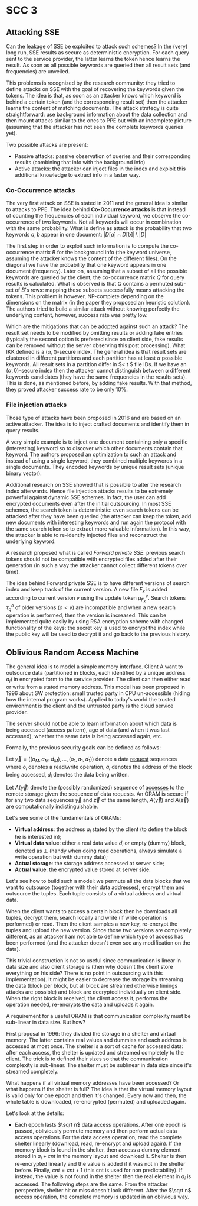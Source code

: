 # SCC 3

## Attacking SSE

Can the leakage of SSE be exploited to attack such schemes? In the (very) long run, SSE results as secure as deterministic encryption. For each query sent to the service provider, the latter learns the token hence learns the result. As soon as all possible keywords are queried then all result sets (and frequencies) are unveiled.

This problems is recognized by the research community: they tried to define attacks on SSE with the goal of recovering the keywords given the tokens. The idea is that, as soon as an attacker knows which keyword is behind a certain token (and the corresponding result set) then the attacker learns the content of matching documents. The attack strategy is quite straightforward: use background information about the data collection and then mount attacks similar to the ones to PPE but with an incomplete picture (assuming that the attacker has not seen the complete keywords queries yet).

Two possible attacks are present:

- Passive attacks: passive observation of queries and their corresponding results (combining that info with the background info)
- Active attacks: the attacker can inject files in the index and exploit this additional knowledge to extract info in a faster way. 

### Co-Occurrence attacks

The very first attack on SSE is stated in 2011 and the general idea is similar to attacks to PPE. The idea behind **Co-Occurrence attacks** is that instead of counting the frequencies of each individual keyword, we observe the co-occurrence of two keywords. Not all keywords will occur in combination with the same probability. What is define as attack is the probability that two keywords $a,b$ appear in one document: $|D[a] \cap D[b]| \setminus  | D|$

The first step in order to exploit such information is to compute the co-occurrence matrix $B$ for the background info (the keyword universe, assuming the attacker knows the content of the different files). On the diagonal we have the probability that one keyword appears in one document (frequency). Later on, assuming that a subset of all the possible keywords are queried by the client, the co-occurrence matrix $Q$ for query results is calculated. What is observed is that $Q$ contains a permuted sub-set of $B$'s rows: mapping these subsets successfully means attacking the tokens. This problem is however, NP-complete depending on the dimensions on the matrix (in the paper they proposed an heuristic solution). The authors tried to build a similar attack without knowing perfectly the underlying content, however, success rate was pretty low.

Which are the mitigations that can be adopted against such an attack? The result set needs to be modified by omitting results or adding fake entries (typically the second option is preferred since on client side, fake results can be removed without the server observing this post processing). What IKK defined is a $(\alpha,t)$-secure index. The general idea is that result sets are clustered in different partitions and each partition has at least $\alpha$ possible keywords. All result sets in a partition differ in $< t $ file IDs. If we have an $(\alpha,0)$-secure index then the attacker cannot distinguish between $\alpha$ different keywords candidates (they have the same frequencies in the results sets). This is done, as mentioned before, by adding fake results. With that method, they proved attacker success rate to be only 10%.

### File injection attacks

Those type of attacks have been proposed in 2016 and are based on an active attacker. The idea is to inject crafted documents and identify them in query results. 

A very simple example is to inject one document containing only a specific (interesting) keyword so to discover which other documents contain that keyword. The authors proposed an optimization to such an attack and instead of using a single keyword, they combined multiple keywords in a single documents. They encoded keywords by unique result sets (unique binary vector).

Additional research on SSE showed that is possible to alter the research index afterwards. Hence file injection attacks results to be extremely powerful against dynamic SSE schemes. In fact, the user can add encrypted documents even after the initial outsourcing. In most SSE schemes, the search token is deterministic: even search tokens can be attacked after they have been queried (the attacker can keep the token, add new documents with interesting keywords and run again the protocol with the same search token so to extract more valuable information). In this way, the attacker is able to re-identify injected files and reconstruct the underlying keyword.

A research proposed what is called *Forward private SSE*: previous search tokens should not be compatible with encrypted files added after their generation (in such a way the attacker cannot collect different tokens over time).

The idea behind Forward private SSE is to have different versions of search index and keep track of the current version. A new file $F_x$ is added according to current version $v$ using the update token $\mu_{F_x}^v$. Search tokens $\tau_q^o$ of older versions ($o<v$) are incompatible and when a new search operation is performed, then the version is increased. This can be implemented quite easily by using RSA encryption scheme with changed functionality of the keys: the secret key is used to encrypt the index while the public key will be used to decrypt it and go back to the previous history.

## Oblivious Random Access Machine

The general idea is to model a simple memory interface. Client A want to outsource data (partitioned in blocks, each identified by a unique address $a_i$) in encrypted form to the service provider. The client can then either read or write from a stated memory address. This model has been proposed in 1996 about SW protection: small trusted party in CPU un-accessible (hiding how the internal program works). Applied to today's world the trusted environment is the client and the untrusted party is the cloud service provider. 

The server should not be able to learn information about which data is being accessed (access pattern), age of data (and when it was last accessed), whether the same data is being accessed again, etc.

Formally, the previous security goals can be defined as follows:

Let $\overrightarrow{y} = ((o_M,a_M,d_M),...,(o_1,a_1,d_1))$ denote a data <u>request</u> sequences where $o_i$ denotes a read\write operation, $a_i$ denotes the address of the block being accessed, $d_i$ denotes the data being written. 

Let $A(\overrightarrow{y})$ denote the (possibly randomized) sequence of <u>accesses</u> to the remote storage given the sequence of data requests. An ORAM is secure if for any two data sequences $\overrightarrow{y}$ and $\overrightarrow{z}$ of the same length, $A(\overrightarrow{y})$ and $A(\overrightarrow{z})$ are computationally indistinguishable.

Let's see some of the fundamentals of ORAMs:

- **Virtual address**: the address $a_i$ stated by the client (to define the block he is interested in);
- **Virtual data value**: either a real data value $d_i$ or empty (dummy) block, denoted as $\bot$ (handy when doing read operations, always simulate a write operation but with dummy data);
- **Actual storage**: the storage address accessed at server side;
- **Actual value**: the encrypted value stored at server side.

Let's see how to build such a model: we permute all the data blocks that we want to outsource (together with their data addresses), encrypt them and outsource the tuples. Each tuple consists of a virtual address and virtual data.

When the client wants to access a certain block then he downloads all tuples, decrypt them, search locally and write (if write operation is performed) or read. Then the client samples a new key, re-encrypt the tuples and upload the new version. Since those two versions are completely different, as an attacker I am not able to define which type of access has been performed (and the attacker doesn't even see any modification on the data).

This trivial construction is not so useful since communication is linear in data size and also client storage is (then why doesn't the client store everything on his side? There is no point in outsourcing with this implementation). It might be easier to decrease the storage by streaming the data (block per block, but all block are streamed otherwise timings attacks are possible) and block are decrypted individually on client side. When the right block is received, the client access it, performs the operation needed, re-encrypts the data and uploads it again.

A requirement for a useful ORAM is that communication complexity must be sub-linear in data size. But how?

First proposal in 1996: they divided the storage in a shelter and virtual memory. The latter contains real values and dummies and each address is accessed at most once. The shelter is a sort of cache for accessed data: after each access, the shelter is updated and streamed completely to the client. The trick is to defined their sizes so that the communication complexity is sub-linear. The shelter must be sublinear in data size since it's streamed completely.

What happens if all virtual memory addresses have been accessed? Or what happens if the shelter is full? The idea is that the virtual memory layout is valid only for one epoch and then it's changed. Every now and then, the whole table is downloaded, re-encrypted (permuted) and uploaded again.

Let's look at the details:

- Each epoch lasts $\sqrt n$ data access operations. After one epoch is passed, obliviously permute memory and then perform actual data access operations. For the data access operation, read the complete shelter linearly (download, read, re-encrypt and upload again). If the memory block is found in the shelter, then access a dummy element stored in $a_i+cnt$ in the memory layout and download it. Shelter is then re-encrypted linearly and the value is added if it was not in the shelter before. Finally, $cnt= cnt +1$ (this cnt is used for non predictability). If instead, the value is not found in the shelter then the real element in $a_i$ is accessed. The following steps are the same. From the attacker perspective, shelter hit or miss doesn't look different. After the $\sqrt n$ access operation, the complete memory is updated in an oblivious way.

